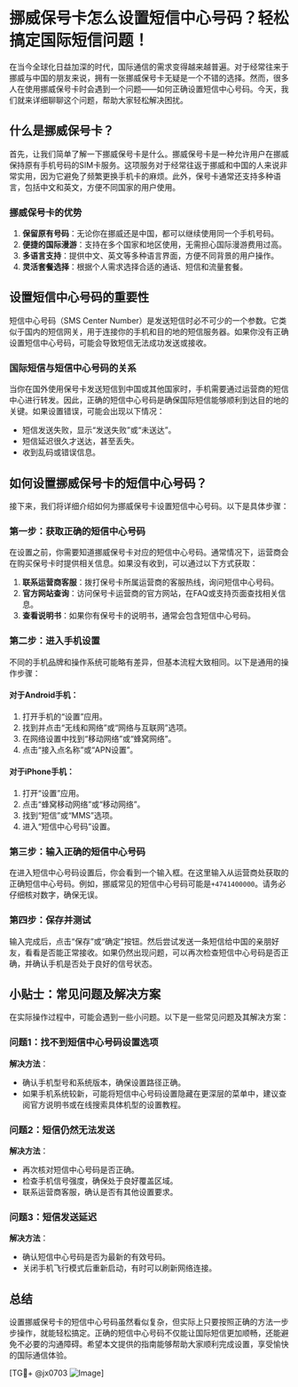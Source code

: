 # 挪威保号卡怎么设置短信中心号码？轻松搞定国际短信问题！

在当今全球化日益加深的时代，国际通信的需求变得越来越普遍。对于经常往来于挪威与中国的朋友来说，拥有一张挪威保号卡无疑是一个不错的选择。然而，很多人在使用挪威保号卡时会遇到一个问题——如何正确设置短信中心号码。今天，我们就来详细聊聊这个问题，帮助大家轻松解决困扰。

## 什么是挪威保号卡？

首先，让我们简单了解一下挪威保号卡是什么。挪威保号卡是一种允许用户在挪威保持原有手机号码的SIM卡服务。这项服务对于经常往返于挪威和中国的人来说非常实用，因为它避免了频繁更换手机卡的麻烦。此外，保号卡通常还支持多种语言，包括中文和英文，方便不同国家的用户使用。

### 挪威保号卡的优势

1. **保留原有号码**：无论你在挪威还是中国，都可以继续使用同一个手机号码。
2. **便捷的国际漫游**：支持在多个国家和地区使用，无需担心国际漫游费用过高。
3. **多语言支持**：提供中文、英文等多种语言界面，方便不同背景的用户操作。
4. **灵活套餐选择**：根据个人需求选择合适的通话、短信和流量套餐。

## 设置短信中心号码的重要性

短信中心号码（SMS Center Number）是发送短信时必不可少的一个参数。它类似于国内的短信网关，用于连接你的手机和目的地的短信服务器。如果你没有正确设置短信中心号码，可能会导致短信无法成功发送或接收。

### 国际短信与短信中心号码的关系

当你在国外使用保号卡发送短信到中国或其他国家时，手机需要通过运营商的短信中心进行转发。因此，正确的短信中心号码是确保国际短信能够顺利到达目的地的关键。如果设置错误，可能会出现以下情况：

- 短信发送失败，显示“发送失败”或“未送达”。
- 短信延迟很久才送达，甚至丢失。
- 收到乱码或错误信息。

## 如何设置挪威保号卡的短信中心号码？

接下来，我们将详细介绍如何为挪威保号卡设置短信中心号码。以下是具体步骤：

### 第一步：获取正确的短信中心号码

在设置之前，你需要知道挪威保号卡对应的短信中心号码。通常情况下，运营商会在购买保号卡时提供相关信息。如果没有收到，可以通过以下方式获取：

1. **联系运营商客服**：拨打保号卡所属运营商的客服热线，询问短信中心号码。
2. **官方网站查询**：访问保号卡运营商的官方网站，在FAQ或支持页面查找相关信息。
3. **查看说明书**：如果你有保号卡的说明书，通常会包含短信中心号码。

### 第二步：进入手机设置

不同的手机品牌和操作系统可能略有差异，但基本流程大致相同。以下是通用的操作步骤：

#### 对于Android手机：

1. 打开手机的“设置”应用。
2. 找到并点击“无线和网络”或“网络与互联网”选项。
3. 在网络设置中找到“移动网络”或“蜂窝网络”。
4. 点击“接入点名称”或“APN设置”。

#### 对于iPhone手机：

1. 打开“设置”应用。
2. 点击“蜂窝移动网络”或“移动网络”。
3. 找到“短信”或“MMS”选项。
4. 进入“短信中心号码”设置。

### 第三步：输入正确的短信中心号码

在进入短信中心号码设置后，你会看到一个输入框。在这里输入从运营商处获取的正确短信中心号码。例如，挪威常见的短信中心号码可能是`+4741400000`。请务必仔细核对数字，确保无误。

### 第四步：保存并测试

输入完成后，点击“保存”或“确定”按钮。然后尝试发送一条短信给中国的亲朋好友，看看是否能正常接收。如果仍然出现问题，可以再次检查短信中心号码是否正确，并确认手机是否处于良好的信号状态。

## 小贴士：常见问题及解决方案

在实际操作过程中，可能会遇到一些小问题。以下是一些常见问题及其解决方案：

### 问题1：找不到短信中心号码设置选项

**解决方法**：
- 确认手机型号和系统版本，确保设置路径正确。
- 如果手机系统较新，可能将短信中心号码设置隐藏在更深层的菜单中，建议查阅官方说明书或在线搜索具体机型的设置教程。

### 问题2：短信仍然无法发送

**解决方法**：
- 再次核对短信中心号码是否正确。
- 检查手机信号强度，确保处于良好覆盖区域。
- 联系运营商客服，确认是否有其他设置要求。

### 问题3：短信发送延迟

**解决方法**：
- 确认短信中心号码是否为最新的有效号码。
- 关闭手机飞行模式后重新启动，有时可以刷新网络连接。

## 总结

设置挪威保号卡的短信中心号码虽然看似复杂，但实际上只要按照正确的方法一步步操作，就能轻松搞定。正确的短信中心号码不仅能让国际短信更加顺畅，还能避免不必要的沟通障碍。希望本文提供的指南能够帮助大家顺利完成设置，享受愉快的国际通信体验。

[TG💪+ @jx0703 ![Image](https://github.com/user-attachments/assets/dbca1d08-cadb-493c-b0ec-ad6f7a83f270)]